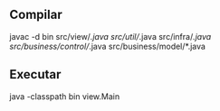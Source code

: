 ## Compilar

javac -d bin src/view/*.java src/util/*.java src/infra/*.java src/business/control/*.java src/business/model/*.java


## Executar

java -classpath bin view.Main